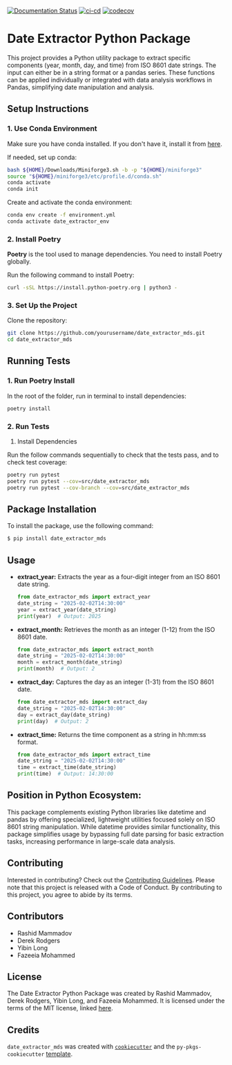 [![Documentation Status](https://readthedocs.org/projects/dsci524-group28-date-extractor-mds/badge/?version=latest)](https://dsci524-group28-date-extractor-mds.readthedocs.io/en/latest/?badge=latest)
[![ci-cd](https://github.com/UBC-MDS/DSCI524_Group28_date_extractor_mds/actions/workflows/ci-cd.yml/badge.svg)](https://github.com/UBC-MDS/DSCI524_Group28_date_extractor_mds/actions/workflows/ci-cd.yml)
[![codecov](https://codecov.io/gh/UBC-MDS/DSCI524_Group28_date_extractor_mds/branch/main/graph/badge.svg?token=jgd85dtt5R)](https://codecov.io/gh/UBC-MDS/DSCI524_Group28_date_extractor_mds)

# Date Extractor Python Package

This project provides a Python utility package to extract specific components (year, month, day, and time) from ISO 8601 date strings. The input can either be in a string format or a pandas series. These functions can be applied individually or integrated with data analysis workflows in Pandas, simplifying date manipulation and analysis.

## Setup Instructions 

### 1. **Use Conda Environment**

Make sure you have conda installed. If you don't have it, install it from [here](https://conda-forge.org/miniforge/).

If needed, set up conda:
```bash
bash ${HOME}/Downloads/Miniforge3.sh -b -p "${HOME}/miniforge3"
source "${HOME}/miniforge3/etc/profile.d/conda.sh"
conda activate
conda init
```

Create and activate the conda environment:

```bash
conda env create -f environment.yml
conda activate date_extractor_env
```

### 2. **Install Poetry**

**Poetry** is the tool used to manage dependencies. You need to install Poetry globally.

Run the following command to install Poetry:
```bash
curl -sSL https://install.python-poetry.org | python3 -

```
### 3. Set Up the Project

Clone the repository:

```bash
git clone https://github.com/yourusername/date_extractor_mds.git
cd date_extractor_mds
```

## Running Tests

### 1. Run Poetry Install


In the root of the folder, run in terminal to install dependencies:
```bash
poetry install
```

### 2. Run Tests

1. Install Dependencies

Run the follow commands sequentially to check that the tests pass, and to check test coverage:

```bash
poetry run pytest
poetry run pytest --cov=src/date_extractor_mds
poetry run pytest --cov-branch --cov=src/date_extractor_mds
```

## Package Installation

To install the package, use the following command:

```bash
$ pip install date_extractor_mds
```
## Usage
- **extract_year:**
    Extracts the year as a four-digit integer from an ISO 8601 date string.
    ```python
    from date_extractor_mds import extract_year
    date_string = "2025-02-02T14:30:00"
    year = extract_year(date_string)
    print(year)  # Output: 2025
    ```
- **extract_month:**
    Retrieves the month as an integer (1-12) from the ISO 8601 date.
    ```python
    from date_extractor_mds import extract_month
    date_string = "2025-02-02T14:30:00"
    month = extract_month(date_string)
    print(month)  # Output: 2
    ```
- **extract_day:**
    Captures the day as an integer (1-31) from the ISO 8601 date.
    ```python
    from date_extractor_mds import extract_day
    date_string = "2025-02-02T14:30:00"
    day = extract_day(date_string)
    print(day)  # Output: 2
    ```
- **extract_time:**
    Returns the time component as a string in hh:mm:ss format.
    ```python
    from date_extractor_mds import extract_time
    date_string = "2025-02-02T14:30:00"
    time = extract_time(date_string)
    print(time)  # Output: 14:30:00


## Position in Python Ecosystem:

This package complements existing Python libraries like datetime and pandas by offering specialized, lightweight utilities focused solely on ISO 8601 string manipulation. While datetime provides similar functionality, this package simplifies usage by bypassing full date parsing for basic extraction tasks, increasing performance in large-scale data analysis.

## Contributing

Interested in contributing? Check out the [Contributing Guidelines](CONTRIBUTING.md). Please note that this project is released with a Code of Conduct. By contributing to this project, you agree to abide by its terms.

## Contributors

- Rashid Mammadov
- Derek Rodgers
- Yibin Long
- Fazeeia Mohammed

## License

The Date Extractor Python Package was created by Rashid Mammadov, Derek Rodgers, Yibin Long, and Fazeeia Mohammed. It is licensed under the terms of the MIT license, linked [here](LICENSE).

## Credits

`date_extractor_mds` was created with [`cookiecutter`](https://cookiecutter.readthedocs.io/en/latest/) and the `py-pkgs-cookiecutter` [template](https://github.com/py-pkgs/py-pkgs-cookiecutter).
 